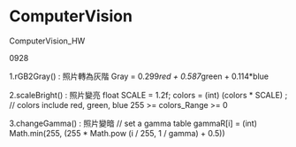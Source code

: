 # ComputerVision
ComputerVision_HW

0928 

1.rGB2Gray() : 照片轉為灰階 
   Gray = 0.299*red + 0.587*green + 0.114*blue
  
2.scaleBright() : 照片變亮
   float SCALE = 1.2f;
   colors = (int) (colors * SCALE) ; // colors include red, green, blue 
   255 >= colors_Range >= 0
   
3.changeGamma() : 照片變暗
    // set a gamma table
    gammaR[i] = (int) Math.min(255, (255 * Math.pow (i / 255, 1 / gamma) + 0.5))
